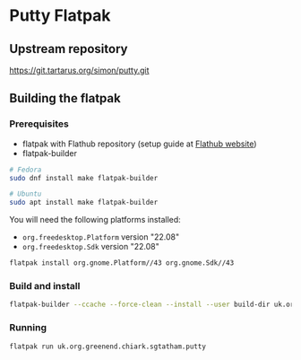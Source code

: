 # Putty Flatpak

## Upstream repository

<https://git.tartarus.org/simon/putty.git>

## Building the flatpak

### Prerequisites

- flatpak with Flathub repository (setup guide at [Flathub website](https://flatpak.org/setup/))
- flatpak-builder

```bash
# Fedora
sudo dnf install make flatpak-builder

# Ubuntu
sudo apt install make flatpak-builder
```

You will need the following platforms installed:

- `org.freedesktop.Platform` version "22.08"
- `org.freedesktop.Sdk` version "22.08"

```bash
flatpak install org.gnome.Platform//43 org.gnome.Sdk//43
```

### Build and install

```bash
flatpak-builder --ccache --force-clean --install --user build-dir uk.org.greenend.chiark.sgtatham.putty.yml
```

### Running

```bash
flatpak run uk.org.greenend.chiark.sgtatham.putty
```
